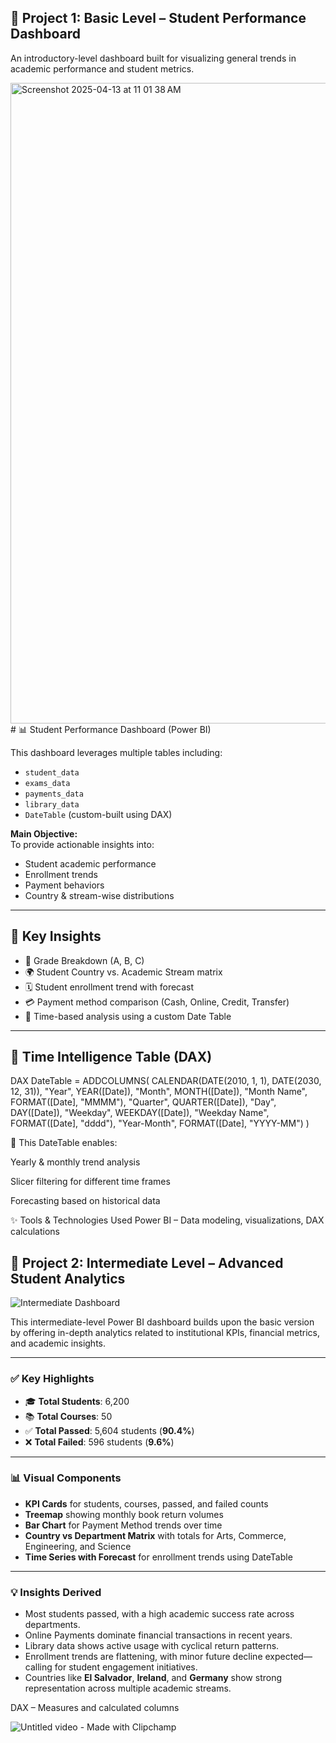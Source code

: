 ## 📌 Project 1: Basic Level – Student Performance Dashboard

An introductory-level dashboard built for visualizing general trends in academic performance and student metrics.

<img width="1025" alt="Screenshot 2025-04-13 at 11 01 38 AM" src="https://github.com/user-attachments/assets/a7948120-10f4-4419-aa5a-df146e7d3061" /># 📊 Student Performance Dashboard (Power BI)



This dashboard leverages multiple tables including:

- `student_data`
- `exams_data`
- `payments_data`
- `library_data`
- `DateTable` (custom-built using DAX)

**Main Objective:**  
To provide actionable insights into:
- Student academic performance  
- Enrollment trends  
- Payment behaviors  
- Country & stream-wise distributions  

---

## 📌 Key Insights

- 🧮 Grade Breakdown (A, B, C)
- 🌍 Student Country vs. Academic Stream matrix
- 🗓️ Student enrollment trend with forecast
- 💳 Payment method comparison (Cash, Online, Credit, Transfer)
- 📆 Time-based analysis using a custom Date Table

---

## 🧠 Time Intelligence Table (DAX)

DAX
DateTable = 
ADDCOLUMNS(
    CALENDAR(DATE(2010, 1, 1), DATE(2030, 12, 31)),
    "Year", YEAR([Date]),
    "Month", MONTH([Date]),
    "Month Name", FORMAT([Date], "MMMM"),
    "Quarter", QUARTER([Date]),
    "Day", DAY([Date]),
    "Weekday", WEEKDAY([Date]),
    "Weekday Name", FORMAT([Date], "dddd"),
    "Year-Month", FORMAT([Date], "YYYY-MM")
)


🧩 This DateTable enables:

Yearly & monthly trend analysis

Slicer filtering for different time frames

Forecasting based on historical data

✨ Tools & Technologies Used
Power BI – Data modeling, visualizations, DAX calculations


## 📌 Project 2: Intermediate Level – Advanced Student Analytics

![Intermediate Dashboard](./intermediate_dashboard.png)

This intermediate-level Power BI dashboard builds upon the basic version by offering in-depth analytics related to institutional KPIs, financial metrics, and academic insights.

---

### ✅ Key Highlights

- 🎓 **Total Students**: 6,200  
- 📚 **Total Courses**: 50  
- ✅ **Total Passed**: 5,604 students (**90.4%**)  
- ❌ **Total Failed**: 596 students (**9.6%**)

---

### 📊 Visual Components

- **KPI Cards** for students, courses, passed, and failed counts
- **Treemap** showing monthly book return volumes
- **Bar Chart** for Payment Method trends over time
- **Country vs Department Matrix** with totals for Arts, Commerce, Engineering, and Science
- **Time Series with Forecast** for enrollment trends using DateTable

---

### 💡 Insights Derived

- Most students passed, with a high academic success rate across departments.
- Online Payments dominate financial transactions in recent years.
- Library data shows active usage with cyclical return patterns.
- Enrollment trends are flattening, with minor future decline expected—calling for student engagement initiatives.
- Countries like **El Salvador**, **Ireland**, and **Germany** show strong representation across multiple academic streams.


DAX – Measures and calculated columns

![Untitled video - Made with Clipchamp](https://github.com/user-attachments/assets/422631c1-c64a-4354-8540-1bf9aa88fba6)

